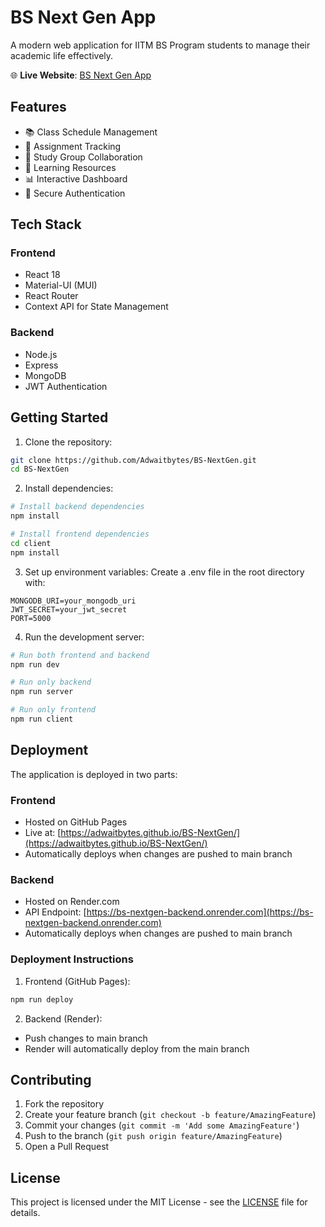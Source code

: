 # BS Next Gen App

A modern web application for IITM BS Program students to manage their academic life effectively.

🌐 **Live Website**: [BS Next Gen App](https://bs-nextgen.onrender.com)

## Features

- 📚 Class Schedule Management
- 📝 Assignment Tracking
- 👥 Study Group Collaboration
- 📖 Learning Resources
- 📊 Interactive Dashboard
- 🔐 Secure Authentication

## Tech Stack

### Frontend
- React 18
- Material-UI (MUI)
- React Router
- Context API for State Management

### Backend
- Node.js
- Express
- MongoDB
- JWT Authentication

## Getting Started

1. Clone the repository:
```bash
git clone https://github.com/Adwaitbytes/BS-NextGen.git
cd BS-NextGen
```

2. Install dependencies:
```bash
# Install backend dependencies
npm install

# Install frontend dependencies
cd client
npm install
```

3. Set up environment variables:
Create a .env file in the root directory with:
```
MONGODB_URI=your_mongodb_uri
JWT_SECRET=your_jwt_secret
PORT=5000
```

4. Run the development server:
```bash
# Run both frontend and backend
npm run dev

# Run only backend
npm run server

# Run only frontend
npm run client
```

## Deployment

The application is deployed in two parts:

### Frontend
- Hosted on GitHub Pages
- Live at: [https://adwaitbytes.github.io/BS-NextGen/](https://adwaitbytes.github.io/BS-NextGen/)
- Automatically deploys when changes are pushed to main branch

### Backend
- Hosted on Render.com
- API Endpoint: [https://bs-nextgen-backend.onrender.com](https://bs-nextgen-backend.onrender.com)
- Automatically deploys when changes are pushed to main branch

### Deployment Instructions

1. Frontend (GitHub Pages):
```bash
npm run deploy
```

2. Backend (Render):
- Push changes to main branch
- Render will automatically deploy from the main branch

## Contributing

1. Fork the repository
2. Create your feature branch (`git checkout -b feature/AmazingFeature`)
3. Commit your changes (`git commit -m 'Add some AmazingFeature'`)
4. Push to the branch (`git push origin feature/AmazingFeature`)
5. Open a Pull Request

## License

This project is licensed under the MIT License - see the [LICENSE](LICENSE) file for details.
